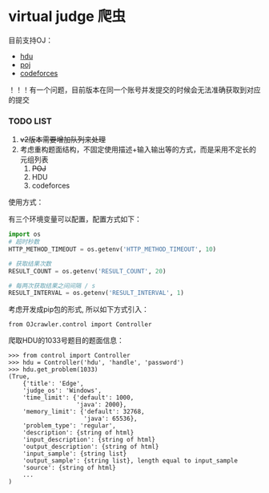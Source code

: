 # virtual judge 爬虫

目前支持OJ：

- [hdu](http://acm.hdu.edu.cn/)
- [poj](http://poj.org/)
- [codeforces](http://codeforces.com/)

！！！有一个问题，目前版本在同一个账号并发提交的时候会无法准确获取到对应的提交

### TODO LIST
1. ~~v2版本需要增加队列来处理~~
2. 考虑重构题面结构，不固定使用描述+输入输出等的方式，而是采用不定长的元组列表
    1. ~~POJ~~
    2. HDU
    3. codeforces

使用方式：

有三个环境变量可以配置，配置方式如下：
```python
import os
# 超时秒数
HTTP_METHOD_TIMEOUT = os.getenv('HTTP_METHOD_TIMEOUT', 10)

# 获取结果次数
RESULT_COUNT = os.getenv('RESULT_COUNT', 20)

# 每两次获取结果之间间隔 / s
RESULT_INTERVAL = os.getenv('RESULT_INTERVAL', 1)
```

考虑开发成pip包的形式, 所以如下方式引入：

`from OJcrawler.control import Controller`



爬取HDU的1033号题目的题面信息：
```
>>> from control import Controller
>>> hdu = Controller('hdu', 'handle', 'password')
>>> hdu.get_problem(1033)
(True, 
    {'title': 'Edge', 
    'judge_os': 'Windows', 
    'time_limit': {'default': 1000, 
                   'java': 2000}, 
    'memory_limit': {'default': 32768, 
                     'java': 65536}, 
    'problem_type': 'regular',
    'description': {string of html}
    'input_description': {string of html}
    'output_description': {string of html}
    'input_sample': {string list}
    'output_sample': {string list}, length equal to input_sample
    'source': {string of html}
    ...
)
```